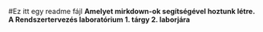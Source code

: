 #Ez itt egy readme fájl
**Amelyet mirkdown-ok segítségével hoztunk létre.**
**A Rendszertervezés laboratórium 1. tárgy 2. laborjára**
